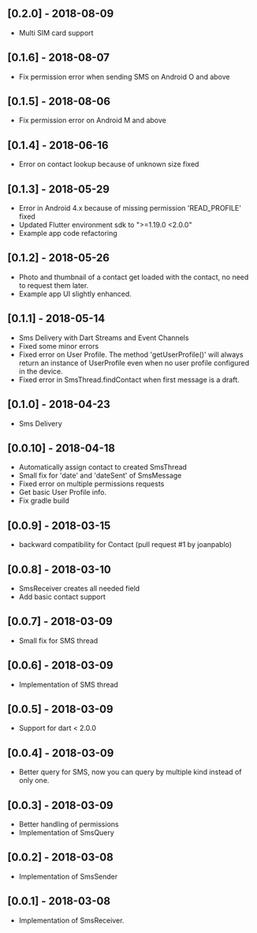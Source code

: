 ## [0.2.0] - 2018-08-09

* Multi SIM card support

## [0.1.6] - 2018-08-07

* Fix permission error when sending SMS on Android O and above

## [0.1.5] - 2018-08-06

* Fix permission error on Android M and above

## [0.1.4] - 2018-06-16

* Error on contact lookup because of unknown size fixed

## [0.1.3] - 2018-05-29
* Error in Android 4.x because of missing permission 'READ_PROFILE' fixed
* Updated Flutter environment sdk to ">=1.19.0 <2.0.0"
* Example app code refactoring

## [0.1.2] - 2018-05-26
* Photo and thumbnail of a contact get loaded with the contact, no need to request them later.
* Example app UI slightly enhanced.

## [0.1.1] - 2018-05-14

* Sms Delivery with Dart Streams and Event Channels
* Fixed some minor errors
* Fixed error on User Profile. The method 'getUserProfile()' will always return an instance of UserProfile even when no user profile configured in the device.
* Fixed error in SmsThread.findContact when first message is a draft.

## [0.1.0] - 2018-04-23

* Sms Delivery

## [0.0.10] - 2018-04-18

* Automatically assign contact to created SmsThread
* Small fix for 'date' and 'dateSent' of SmsMessage
* Fixed error on multiple permissions requests
* Get basic User Profile info.
* Fix gradle build

## [0.0.9] - 2018-03-15

* backward compatibility for Contact (pull request #1 by joanpablo)

## [0.0.8] - 2018-03-10

* SmsReceiver creates all needed field
* Add basic contact support

## [0.0.7] - 2018-03-09

* Small fix for SMS thread

## [0.0.6] - 2018-03-09

* Implementation of SMS thread

## [0.0.5] - 2018-03-09

* Support for dart < 2.0.0

## [0.0.4] - 2018-03-09

* Better query for SMS, now you can query by multiple kind instead of only one.

## [0.0.3] - 2018-03-09

* Better handling of permissions
* Implementation of SmsQuery

## [0.0.2] - 2018-03-08

* Implementation of SmsSender

## [0.0.1] - 2018-03-08

* Implementation of SmsReceiver.
